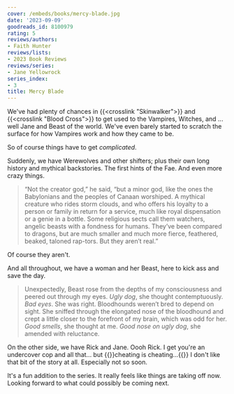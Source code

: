 ```yaml
---
cover: /embeds/books/mercy-blade.jpg
date: '2023-09-09'
goodreads_id: 8100979
rating: 5
reviews/authors:
- Faith Hunter
reviews/lists:
- 2023 Book Reviews
reviews/series:
- Jane Yellowrock
series_index:
- 3
title: Mercy Blade
---
```

We've had plenty of chances in {{<crosslink "Skinwalker">}} and {{<crosslink "Blood Cross">}} to get used to the Vampires, Witches, and ... well Jane and Beast of the world. We've even barely started to scratch the surface for how Vampires work and how they came to be. 

So of course things have to get *complicated*. 

<!--more-->

Suddenly, we have Werewolves and other shifters; plus their own long history and mythical backstories. The first hints of the Fae. And even more crazy things. 

> “Not the creator god,” he said, “but a minor god, like the ones the Babylonians and the peoples of Canaan worshiped. A mythical creature who rides storm clouds, and who offers his loyalty to a person or family in return for a service, much like royal dispensation or a genie in a bottle. Some religious sects call them watchers, angelic beasts with a fondness for humans. They’ve been compared to dragons, but are much smaller and much more fierce, feathered, beaked, taloned rap-tors. But they aren’t real.”

Of course they aren't. 

And all throughout, we have a woman and her Beast, here to kick ass and save the day. 

> Unexpectedly, Beast rose from the depths of my consciousness and peered out through my eyes. *Ugly dog*, she thought contemptuously. *Bad eyes*. She was right. Bloodhounds weren’t bred to depend on sight. She sniffed through the elongated nose of the bloodhound and crept a little closer to the forefront of my brain, which was odd for her. *Good smells*, she thought at me. *Good nose on ugly dog*, she amended with reluctance.

On the other side, we have Rick and Jane. Oooh Rick. I get you're an undercover cop and all that... but {{<spoiler>}}cheating is cheating...{{</spoiler>}} I don't like that bit of the story at all. Especially not so soon. 

It's a fun addition to the series. It really feels like things are taking off now. Looking forward to what could possibly be coming next. 
